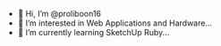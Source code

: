 - 👋 Hi, I’m @proliboon16
- 👀 I’m interested in Web Applications and Hardware...
- 🌱 I’m currently learning SketchUp Ruby...

<!---
proliboon16/proliboon16 is a ✨ special ✨ repository because its `README.md` (this file) appears on your GitHub profile.
You can click the Preview link to take a look at your changes.
--->
